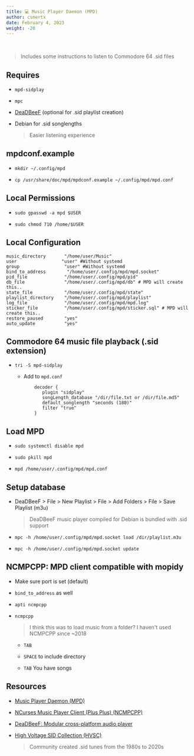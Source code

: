 ```yaml
---
title: 💻 Music Player Daemon (MPD)
author: csmertx
date: February 4, 2023
weight: -20
---
```


<br />

> Includes some instructions to listen to Commodore 64 .sid files

## Requires

- ```mpd-sidplay```

- ```mpc```

- [DeaDBeeF](#resources) (optional for .sid playlist creation)

- Debian for .sid songlengths

    > Easier listening experience

## mpdconf.example

- ```mkdir ~/.config/mpd```

- ```cp /usr/share/doc/mpd/mpdconf.example ~/.config/mpd/mpd.conf```

## Local Permissions

- ```sudo gpasswd -a mpd $USER```

- ```sudo chmod 710 /home/$USER```

## Local Configuration

```
music_directory       "/home/user/Music"
user                 "user" #Without systemd
group                 "user" #Without systemd
bind_to_address        "/home/user/.config/mpd/mpd.socket"
pid_file              "/home/user/.config/mpd/pid"
db_file               "/home/user/.config/mpd/db" # MPD will create this..
state_file            "/home/user/.config/mpd/state"
playlist_directory    "/home/user/.config/mpd/playlist"
log_file              "/home/user/.config/mpd/mpd.log"
sticker_file          "/home/user/.config/mpd/sticker.sql" # MPD will create this..
restore_paused        "yes"
auto_update           "yes"
```

## Commodore 64 music file playback (.sid extension)
- ```tri -S mpd-sidplay```

    - Add to ```mpd.conf```

        ```
            decoder {
               plugin "sidplay"
               songLength_database "/dir/file.txt or /dir/file.md5"
               default_songlength "seconds (180)"
               filter "true"                                                                                         
            }
        ```

## Load MPD

- ```sudo systemctl disable mpd```

- ```sudo pkill mpd```

- ```mpd /home/user/.config/mpd/mpd.conf```

## Setup database

- DeaDBeeF > File > New Playlist > File > Add Folders > File > Save Playlist (m3u)

    > DeaDBeeF music player compiled for Debian is bundled with .sid support

- ```mpc -h /home/user/.config/mpd/mpd.socket load /dir/playlist.m3u```

- ```mpc -h /home/user/.config/mpd/mpd.socket update```

## NCMPCPP: MPD client compatible with mopidy

- Make sure port is set (default)

- ```bind_to_address``` as well

- ```apti ncmpcpp```

- ```ncmpcpp```

    > I think this was to load music from a folder? I haven't used NCMPCPP since ~2018

    - ```TAB```

    - ```SPACE``` to include directory

    - ```TAB``` You have songs


## Resources

- [Music Player Daemon (MPD)](https://www.musicpd.org/)

- [NCurses Music Player Client (Plus Plus) (NCMPCPP)](https://rybczak.net/ncmpcpp/)

- [DeaDBeeF: Modular cross-platform audio player](https://deadbeef.sourceforge.io/)

- [High Voltage SID Collection (HVSC)](https://www.hvsc.c64.org/)

    > Community created .sid tunes from the 1980s to 2020s